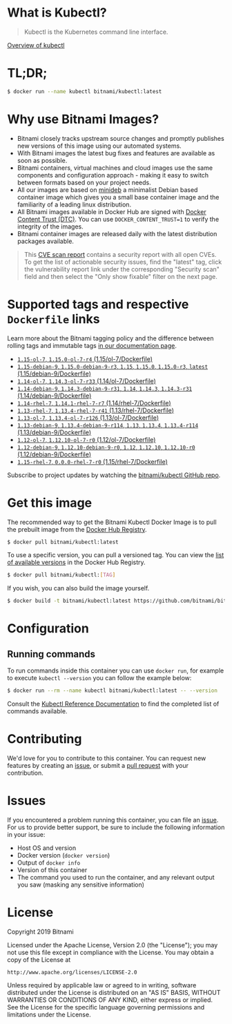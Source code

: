 
# What is Kubectl?

> Kubectl is the Kubernetes command line interface.

[Overview of kubectl](https://kubernetes.io/docs/reference/kubectl/overview/)

# TL;DR;

```bash
$ docker run --name kubectl bitnami/kubectl:latest
```

# Why use Bitnami Images?

* Bitnami closely tracks upstream source changes and promptly publishes new versions of this image using our automated systems.
* With Bitnami images the latest bug fixes and features are available as soon as possible.
* Bitnami containers, virtual machines and cloud images use the same components and configuration approach - making it easy to switch between formats based on your project needs.
* All our images are based on [minideb](https://github.com/bitnami/minideb) a minimalist Debian based container image which gives you a small base container image and the familiarity of a leading linux distribution.
* All Bitnami images available in Docker Hub are signed with [Docker Content Trust (DTC)](https://docs.docker.com/engine/security/trust/content_trust/). You can use `DOCKER_CONTENT_TRUST=1` to verify the integrity of the images.
* Bitnami container images are released daily with the latest distribution packages available.


> This [CVE scan report](https://quay.io/repository/bitnami/kubectl?tab=tags) contains a security report with all open CVEs. To get the list of actionable security issues, find the "latest" tag, click the vulnerability report link under the corresponding "Security scan" field and then select the "Only show fixable" filter on the next page.

# Supported tags and respective `Dockerfile` links

Learn more about the Bitnami tagging policy and the difference between rolling tags and immutable tags [in our documentation page](https://docs.bitnami.com/containers/how-to/understand-rolling-tags-containers/).


* [`1.15-ol-7`, `1.15.0-ol-7-r4` (1.15/ol-7/Dockerfile)](https://github.com/bitnami/bitnami-docker-kubectl/blob/1.15.0-ol-7-r4/1.15/ol-7/Dockerfile)
* [`1.15-debian-9`, `1.15.0-debian-9-r3`, `1.15`, `1.15.0`, `1.15.0-r3`, `latest` (1.15/debian-9/Dockerfile)](https://github.com/bitnami/bitnami-docker-kubectl/blob/1.15.0-debian-9-r3/1.15/debian-9/Dockerfile)
* [`1.14-ol-7`, `1.14.3-ol-7-r33` (1.14/ol-7/Dockerfile)](https://github.com/bitnami/bitnami-docker-kubectl/blob/1.14.3-ol-7-r33/1.14/ol-7/Dockerfile)
* [`1.14-debian-9`, `1.14.3-debian-9-r31`, `1.14`, `1.14.3`, `1.14.3-r31` (1.14/debian-9/Dockerfile)](https://github.com/bitnami/bitnami-docker-kubectl/blob/1.14.3-debian-9-r31/1.14/debian-9/Dockerfile)
* [`1.14-rhel-7`, `1.14.1-rhel-7-r7` (1.14/rhel-7/Dockerfile)](https://github.com/bitnami/bitnami-docker-kubectl/blob/1.14.1-rhel-7-r7/1.14/rhel-7/Dockerfile)
* [`1.13-rhel-7`, `1.13.4-rhel-7-r41` (1.13/rhel-7/Dockerfile)](https://github.com/bitnami/bitnami-docker-kubectl/blob/1.13.4-rhel-7-r41/1.13/rhel-7/Dockerfile)
* [`1.13-ol-7`, `1.13.4-ol-7-r126` (1.13/ol-7/Dockerfile)](https://github.com/bitnami/bitnami-docker-kubectl/blob/1.13.4-ol-7-r126/1.13/ol-7/Dockerfile)
* [`1.13-debian-9`, `1.13.4-debian-9-r114`, `1.13`, `1.13.4`, `1.13.4-r114` (1.13/debian-9/Dockerfile)](https://github.com/bitnami/bitnami-docker-kubectl/blob/1.13.4-debian-9-r114/1.13/debian-9/Dockerfile)
* [`1.12-ol-7`, `1.12.10-ol-7-r0` (1.12/ol-7/Dockerfile)](https://github.com/bitnami/bitnami-docker-kubectl/blob/1.12.10-ol-7-r0/1.12/ol-7/Dockerfile)
* [`1.12-debian-9`, `1.12.10-debian-9-r0`, `1.12`, `1.12.10`, `1.12.10-r0` (1.12/debian-9/Dockerfile)](https://github.com/bitnami/bitnami-docker-kubectl/blob/1.12.10-debian-9-r0/1.12/debian-9/Dockerfile)
* [`1.15-rhel-7`, `0.0.0-rhel-7-r0` (1.15/rhel-7/Dockerfile)](https://github.com/bitnami/bitnami-docker-kubectl/blob/0.0.0-rhel-7-r0/1.15/rhel-7/Dockerfile)

Subscribe to project updates by watching the [bitnami/kubectl GitHub repo](https://github.com/bitnami/bitnami-docker-kubectl).

# Get this image

The recommended way to get the Bitnami Kubectl Docker Image is to pull the prebuilt image from the [Docker Hub Registry](https://hub.docker.com/r/bitnami/kubectl).

```bash
$ docker pull bitnami/kubectl:latest
```

To use a specific version, you can pull a versioned tag. You can view the [list of available versions](https://hub.docker.com/r/bitnami/kubectl/tags/) in the Docker Hub Registry.

```bash
$ docker pull bitnami/kubectl:[TAG]
```

If you wish, you can also build the image yourself.

```bash
$ docker build -t bitnami/kubectl:latest https://github.com/bitnami/bitnami-docker-kubectl.git
```

# Configuration

## Running commands

To run commands inside this container you can use `docker run`, for example to execute `kubectl --version` you can follow the example below:

```bash
$ docker run --rm --name kubectl bitnami/kubectl:latest -- --version
```

Consult the [Kubectl Reference Documentation](https://kubernetes.io/docs/reference/generated/kubectl/kubectl-commands) to find the completed list of commands available.

# Contributing

We'd love for you to contribute to this container. You can request new features by creating an [issue](https://github.com/bitnami/bitnami-docker-kubectl/issues), or submit a [pull request](https://github.com/bitnami/bitnami-docker-kubectl/pulls) with your contribution.

# Issues

If you encountered a problem running this container, you can file an [issue](https://github.com/bitnami/bitnami-docker-kubectl/issues). For us to provide better support, be sure to include the following information in your issue:

- Host OS and version
- Docker version (`docker version`)
- Output of `docker info`
- Version of this container
- The command you used to run the container, and any relevant output you saw (masking any sensitive information)

# License

Copyright 2019 Bitnami

Licensed under the Apache License, Version 2.0 (the "License");
you may not use this file except in compliance with the License.
You may obtain a copy of the License at

    http://www.apache.org/licenses/LICENSE-2.0

Unless required by applicable law or agreed to in writing, software
distributed under the License is distributed on an "AS IS" BASIS,
WITHOUT WARRANTIES OR CONDITIONS OF ANY KIND, either express or implied.
See the License for the specific language governing permissions and
limitations under the License.
